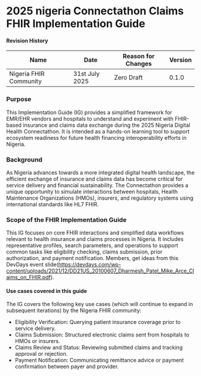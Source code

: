 # 2025 nigeria Connectathon Claims FHIR Implementation Guide

#### Revision History

<table class="table table-hover table-bordered table-striped">
    <thead>
        <tr>
            <th>Name</th>
            <th>Date</th>
            <th>Reason for Changes</th>
            <th>Version</th>
        </tr>
    </thead>
    <tbody>
        <tr>
            <td>Nigeria FHIR Community</td>
            <td>31st July 2025</td>
            <td>Zero Draft</td>
            <td>0.1.0</td>
        </tr>
    </tbody>
</table>


### Purpose

This Implementation Guide (IG) provides a simplified framework for EMR/EHR vendors and hospitals to understand and experiment with FHIR-based insurance and claims data exchange during the 2025 Nigeria Digital Health Connectathon. It is intended as a hands-on learning tool to support ecosystem readiness for future health financing interoperability efforts in Nigeria.

### Background

As Nigeria advances towards a more integrated digital health landscape, the efficient exchange of insurance and claims data has become critical for service delivery and financial sustainability. The Connectathon provides a unique opportunity to simulate interactions between hospitals, Health Maintenance Organizations (HMOs), insurers, and regulatory systems using international standards like HL7 FHIR.

###  Scope of the FHIR Implementation Guide

This IG focuses on core FHIR interactions and simplified data workflows relevant to health insurance and claims processes in Nigeria. It includes representative profiles, search parameters, and operations to support common tasks like eligibility checking, claims submission, prior authorization, and payment notification. Members, get ideas from this DevDays event slide(https://devdays.com/wp-content/uploads/2021/12/DD21US_20100607_Dharmesh_Patel_Mike_Arce_Claims_on_FHIR.pdf).


#### Use cases covered in this guide
The IG covers the following key use cases (which will continue to expand in subsequent iterations) by the Nigeria FHIR community:

- Eligibility Verification: Querying patient insurance coverage prior to service delivery.
- Claims Submission: Structured electronic claims sent from hospitals to HMOs or insurers.
- Claims Review and Status: Reviewing submitted claims and tracking approval or rejection.
- Payment Notification: Communicating remittance advice or payment confirmation between payer and provider.